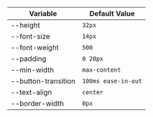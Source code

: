 | Variable            | Default Value       |
| ------------------- | ------------------- |
| --height            | `32px`              |
| --font-size         | `14px`              |
| --font-weight       | `500`               |
| --padding           | `0 20px`            |
| --min-width         | `max-content`       |
| --button-transition | `100ms ease-in-out` |
| --text-align        | `center`            |
| --border-width      | `0px`               |
